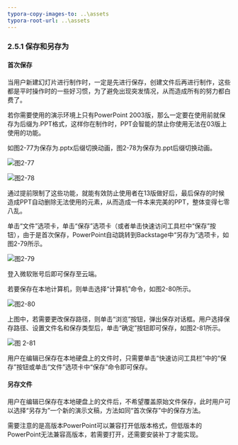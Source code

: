 ```yaml
---
typora-copy-images-to: ..\assets
typora-root-url: ..\assets
---
```


### **2.5.1**  **保存和另存为**

#### **首次保存**

当用户新建幻灯片进行制作时，一定是先进行保存，创建文件后再进行制作，这些都是平时操作时的一些好习惯，为了避免出现突发情况，从而造成所有的努力都白费了。

若你需要使用的演示环境上只有PowerPoint 2003版，那么一定要在使用前就保存为后缀为.PPT格式，这样你在制作时，PPT会智能的禁止你使用无法在03版上使用的功能。

如图2-77为保存为.pptx后缀切换动画，图2-78为保存为.ppt后缀切换动画。

![图2-77](/clip_image002-1565864744145.png)

![图2-78](/clip_image004-1565864749387.png)

通过提前限制了这些功能，就能有效防止使用者在13版做好后，最后保存的时候造成PPT自动删除无法使用的元素，从而造成一件本来完美的PPT，整体变得七零八乱。

单击“文件”选项卡，单击“保存”选项卡（或者单击快速访问工具栏中“保存”按钮），由于是首次保存，PowerPoint自动跳转到Backstage中“另存为”选项卡，如图2-79所示。

![图2-79](/clip_image006-1565864761021.png)

登入微软账号后即可保存至云端。

若要保存在本地计算机，则单击选择“计算机”命令，如图2-80所示。

![图2-80](/clip_image008-1565864768014.png)

上图中，若需要更改保存路径，则单击“浏览”按钮，弹出保存对话框。用户选择保存路径、设置文件名和保存类型后，单击“确定”按钮即可保存，如图2-81所示。

![图 2-81](/clip_image002-1565864786247.png)

用户在编辑已保存在本地硬盘上的文件时，只需要单击“快速访问工具栏”中的“保存”按钮或单击“文件”选项卡中“保存”命令即可保存。

#### **另存文件**

用户在编辑已保存在本地硬盘上的文件后，不希望覆盖原始文件保存，此时用户可以选择“另存为”一个新的演示文稿，方法如同“首次保存”中的保存方法。

需要注意的是高版本PowerPoint可以兼容打开低版本格式，但低版本的PowerPoint无法兼容高版本，若需要打开，还需要安装补丁才能实现。